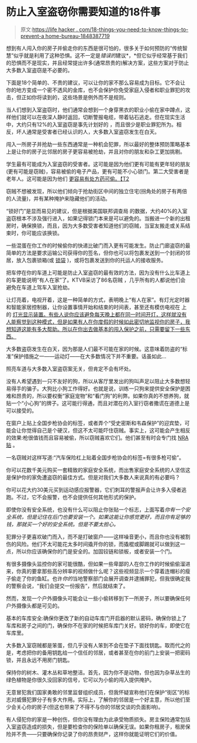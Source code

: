 # 防止入室盗窃你需要知道的18件事

> 原文:[https://life hacker . com/18-things-you-need-to-know-things-to-prevent-a home-bureau-1848387719](https://lifehacker.com/18-things-you-need-to-know-to-prevent-a-home-burglary-1848387719)

想到有人闯入你的房子并偷走你的东西是很可怕的，很多关于如何预防的“传统智慧”似乎就是利用了这种恐惧。这不一定是*错误的*建议*，*但它似乎经常基于我们的恐惧而不是现实，并且经常提出许多(通常昂贵的)解决方案，这些方案对于防止大多数入室盗窃是不必要的。

下面是18个简单的、不贵的建议，可以让你的家不那么容易成为目标。它不会让你的地方变成一个密不透风的金库，也不会保护你免受家庭入侵者和职业罪犯的攻击，但正如你将读到的，这些场景是例外而不是规则。

当人们想到入室盗窃时，他们通常会想到一个身穿黑衣的职业小偷在家中蹲点，这样他们就可以在夜深人静时返回，切断警报电缆，带着钻石逃走。但在现实生活中，大约只有12%的入室盗窃是事先计划好的 ，而且很少是职业罪犯所为。相反，坏人通常是受害者已经认识的人，大多数入室盗窃发生在白天。

闯入一所房子并抢劫一些东西通常是一种机会犯罪，所以最好的整体预防策略基本上是让你的房子比邻居的房子更容易被抢劫，并且对你的朋友和杂工更加挑剔。

学生最有可能成为入室盗窃的受害者。这可能是因为他们更有可能有更年轻的朋友(更有可能是窃贼)，容易被偷的电子产品，更有可能不小心锁门。第二大受害者是老年人。这可能是因为他们 [更容易有处方药可偷。【T2](https://policyadvice.net/insurance/insights/burglary-statistics/)

窃贼不想被发现，所以他们倾向于抢劫街区中间的独立住宅(拐角处的房子有两倍的人流量)，并有某种掩护来隐藏他们的活动。

“锁好门”是显而易见的建议，但是根据美国联邦调查局 的数据，大约40%的入室盗窃根本不涉及强行进入，如果记得锁门本来是可以避免的。当搬进一个新的出租房时，确保换锁，而且，因为大多数受害者知道他们的窃贼，当室友搬走或关系结束时，你可能应该换锁。

一些混蛋在你工作的时候偷你的快递比破门而入更有可能发生。防止门廊盗窃的最简单的方法是要求运输公司获得你的签名，但你也可以将包裹发送到一个封闭的邻居，放入包裹锁箱(或 [锁袋](https://www.blockporchpirates.com/shop/package-panther-thief-proof-bag/) )，或将包裹发送到你的托运人的接收服务。

把车停在你的车道上可能是防止入室盗窃的最有效的方法，因为没有什么比车道上的车更能说明“有人在家”了。KTVB采访了86名窃贼 ，几乎所有的人都说他们会避免在车道上驾车入室抢劫。

让灯亮着，电视开着，这是一种简单的方式，表明晚上“有人在家”。有灯光定时器和智能家居控制器，让你设置事情开始和结束的时间表，甚至还有模仿电视在 上的 [灯光显示装置。有些人说你应该避免每天晚上都在同一时间开灯，这样就没有人能察觉到这种模式，但是如果有人在你度假的时候如此密切地监视你的房子，我想知道这能有多大帮助。所以在你出去做基本的闯入保护之前，只需要留下一些东西。](https://www.amazon.com/Hydreon-Corporation-FTV-10-US-Burglar-Deterrent/dp/B003S5SOLG?asc_campaign=InlineText&asc_refurl=https://lifehacker.com/18-things-you-need-to-know-to-prevent-a-home-burglary-1848387719&asc_source=&tag=kinjalifehackerlink-20#:~:text=FakeTV%20is%20a%20burglar%20deterrent,and%20and%20on%2Dscreen%20motion.)

大多数盗窃发生在白天，因为那是人们最不可能在家的时候。这意味着防盗的“标准”保护措施之一——运动灯——在大多数情况下并不重要。话虽如此...

照亮车道与大多数入室盗窃案无关，但肯定不会有坏处。

没有人希望遇到一只不友好的狗，所以从客厅里发出的狗叫声足以阻止大多数想轻易得手的骗子。大狗比小狗工作得好。也就是说，训练一只狗来提供安全保护是困难和昂贵的，所以要权衡“家庭宠物”和“看门狗”的利弊。如果你真的不想养狗，就贴一个“小心狗”的牌子。这可能行得通，而且对潜在的入室行窃者撒谎在道德上是可以接受的。

在窗户上贴上全国步枪协会的标签，或者弄个“受史密斯和韦森保护”的迎宾垫，可能会让你觉得自己是个硬汉，但这不太可能吓住窃贼。事实上，这可能会产生相反的效果:枪很值钱而且容易被偷，所以窃贼喜欢它们。他们甚至有时会专门找 [NRA贴](https://www.wbtv.com/story/38264746/thieves-scouting-for-nra-decals-in-local-car-thefts/) 。

一名窃贼对这样写道:“汽车保险杠上贴着全国步枪协会的标签=有很多枪可偷”。

你可以花数千美元购买一套精致的家庭安全系统，而出售家庭安全系统的人坚信这是保护你的家免遭盗窃的最佳方式。但是对我们大多数人来说真的有必要吗？

你可以花大约30美元买到运动感应报警器，它们刺耳的警报声会让许多入侵者逃跑。不过，它不会报警，也不会提供任何其他形式的保护。

即使你没有安全系统，也没有什么可以阻止你张贴一个标志，上面写着*你有一个安全系统，但是记住在后门也要安装一个。如果这能让你感觉更好，而且你有足够的钱，那就买一个好的安全系统。但是不要太担心。*

犯罪分子更喜欢破门而入，而不是打破窗户——这样噪音更小，而且你也没有被割伤的风险。他们不太可能花太多时间撬开你的锁，而撬棍或脚踢就可以做到这一点，所以你应该确保你的门是安全的。加固铰链和锁板，或者安装一个门。

有很多摄像头监控你的家可能很酷，但如果一些卑鄙的人在你工作的时候偷偷溜进来，你真的要拿那些高分辨率的视频做什么呢？这些视频显示一个穿着连帽衫的瘦子偷走了你的鱼缸。也许*你的*当地警察部门会展开调查并逮捕罪犯，但我很确定我的警察会说，“我们会提交一份报告”，然后就结束了。

然而，发现一个户外摄像头可能会让一些小偷转移到下一所房子，所以要确保任何户外摄像头都是可见的。

基本的车库安全:确保你更改了新的自动车库门开启器的默认密码，确保你锁上了车库和房子之间的门，确保你不在家的时候把车库门关好。锁好你的车，即使它在车库里。

大多数入室窃贼都是笨蛋，但几乎没有人笨到不会在垫子下面找钥匙。取而代之的是，考虑把你的备用钥匙给一个信任的邻居，或者甚至在你的前门上安装一把密码锁，并且永远不用房门钥匙。

保持你的树木、灌木丛和草地整洁。首先，因为你不是动物，但也因为杂草丛生的绿色植物是你很久没回家的信号，它可以为小偷的闯入提供掩护。

无意冒犯我们国家勇敢的邻里监督组织成员，但我怀疑宣称他们在保护“街区”的标志对威慑犯罪分子有多大作用。实际上，了解你的邻居是一个好主意，所以他们至少会关心你的房子(但这也带来了不得不与你的邻居交谈的负面影响)。

有人侵犯你的家是一种创伤，但你没有理由为此承受物质损失。房主保险通常包括入室盗窃造成的损失，但是要检查你的保险单以确保无误。如果你租房子，租房保险并不贵——只要确保你记录了你的昂贵财产，这样你就能证明它们的价值。